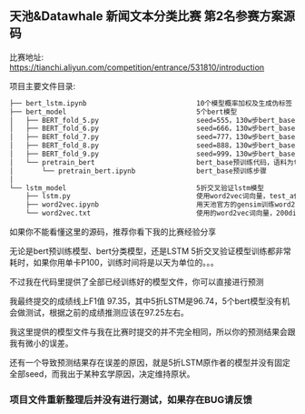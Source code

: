 ## 天池&Datawhale 新闻文本分类比赛 第2名参赛方案源码

比赛地址:
https://tianchi.aliyun.com/competition/entrance/531810/introduction

项目主要文件目录:
```bash
├── bert_lstm.ipynb                           10个模型概率加权及生成伪标签  
├── bert_model                                5个bert模型  
│   ├── BERT_fold_5.py                        seed=555，130w步bert_base模型，使用test_a伪标签  
│   ├── BERT_fold_6.py                        seed=666，130w步bert_base模型，使用test_a伪标签  
│   ├── BERT_fold_7.py                        seed=777，130w步bert_base模型，使用test_a伪标签  
│   ├── BERT_fold_8.py                        seed=888，130w步bert_base模型，使用test_a伪标签  
│   ├── BERT_fold_9.py                        seed=999，130w步bert_base模型，使用test_a伪标签  
│   └── pretrain_bert                         bert_base预训练代码，语料为train_set + test_a  
│       └── pretrain_bert.ipynb               bert_base预训练步骤  
│         
└── lstm_model                                5折交叉验证lstm模型  
    ├── lstm.py                               使用word2vec词向量，test_a伪标签  
    ├── word2vec.ipynb                        用天池官方的gensim训练word2vec代码，训练200维词向量，语料为train_set + test_a  
    └── word2vec.txt                          使用的word2vec词向量，200dim，10window，10iter  
```

如果你不能看懂这里的源码，推荐你看下我的比赛经验分享

无论是bert预训练模型、bert分类模型，还是LSTM 5折交叉验证模型训练都非常耗时，如果你用单卡P100，训练时间将是以天为单位的。。。

不过我在代码里提供了全部已经训练好的模型文件，你可以直接进行预测

我最终提交的成绩线上F1值 97.35，其中5折LSTM是96.74，5个bert模型没有机会做测试，根据之前的成绩推测应该在97.25左右。  

我这里提供的模型文件与我在比赛时提交的并不完全相同，所以你的预测结果会跟我有微小的误差。  

还有一个导致预测结果存在误差的原因，就是5折LSTM原作者的模型并没有固定全部seed，而我出于某种玄学原因，决定维持原状。

### 项目文件重新整理后并没有进行测试，如果存在BUG请反馈
